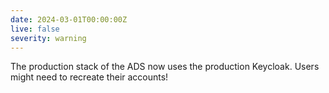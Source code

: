 ```yaml
---
date: 2024-03-01T00:00:00Z
live: false
severity: warning
---
```


The production stack of the ADS now uses the production Keycloak. Users might need to recreate their accounts!
